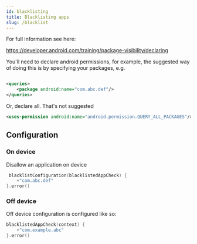 ```yaml
---
id: blacklisting
title: Blacklisting apps
slug: /blacklist
---
```



For full information see here:

https://developer.android.com/training/package-visibility/declaring

You'll need to declare android permissions, for example, the suggested way of doing this is by specifying your packages,
e.g.

```xml

<queries>
    <package android:name="com.abc.def"/>
</queries>
```

Or, declare all. That's not suggested

```xml
<uses-permission android:name="android.permission.QUERY_ALL_PACKAGES"/>
```

## Configuration 

### On device

Disallow an application on device

```kotlin
 blacklistConfiguration(blacklistedAppCheck) {
    +"com.abc.def"
}.error()
```


### Off device

Off device configuration is configured like so:

```kotlin
blacklistedAppCheck(context) {
    +"com.example.abc"
}.error()
```
